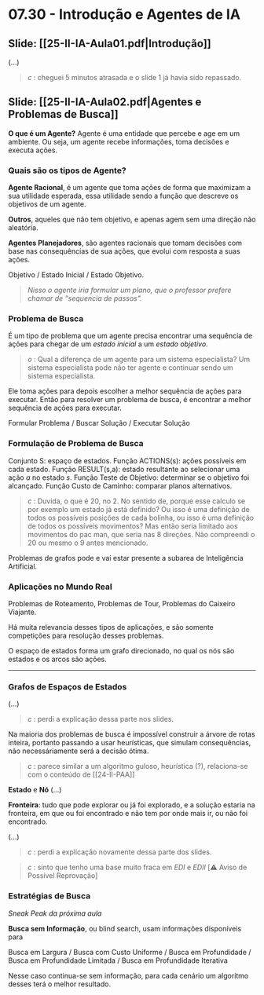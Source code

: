 # 07.30 - Introdução e Agentes de IA

## Slide: [[25-II-IA-Aula01.pdf|Introdução]]

(...)

> *c* : cheguei 5 minutos atrasada e o slide 1 já havia sido repassado.

## Slide: [[25-II-IA-Aula02.pdf|Agentes e Problemas de Busca]]

**O que é um Agente?** Agente é uma entidade que percebe e age em um ambiente. Ou seja, um agente recebe informações, toma decisões e executa ações.

### Quais são os tipos de Agente?

**Agente Racional**, é um agente que toma ações de forma que maximizam a sua utilidade esperada, essa utilidade sendo a função que descreve os objetivos de um agente.

**Outros**, aqueles que não tem objetivo, e apenas agem sem uma direção não aleatória.

**Agentes Planejadores**, são agentes racionais que tomam decisões com base nas consequências de sua ações, que evolui com resposta a suas ações.

Objetivo / Estado Inicial / Estado Objetivo.

> *Nisso o agente iria formular um plano, que o professor prefere chamar de "sequencia de passos".*

### Problema de Busca

É um tipo de problema que um agente precisa encontrar uma sequência de ações para chegar de um *estado inicial* a um *estado objetivo*.

> *o* : Qual a diferença de um agente para um sistema especialista? Um sistema especialista pode não ter agente e continuar sendo um sistema especialista.

Ele toma ações para depois escolher a melhor sequência de ações para executar. Então para resolver um problema de busca, é encontrar a melhor sequência de ações para executar.

Formular Problema / Buscar Solução / Executar Solução

### Formulação de Problema de Busca

Conjunto S: espaço de estados.
Função ACTIONS(s): ações possíveis em cada estado.
Função RESULT(s,a): estado resultante ao selecionar uma ação *a* no estado *s*.
Função Teste de Objetivo: determinar se o objetivo foi alcançado.
Função Custo de Caminho: comparar planos alternativos.

> *c* : Duvida, o que é 20, no 2. No sentido de, porque esse calculo se por exemplo um estado já está definido? Ou isso é uma definição de todos os possíveis posições de cada bolinha, ou isso é uma definição de todos os possíveis movimentos? Mas então seria limitado aos movimentos do pac man, que seria nas 8 direções. Não compreendi o 20 ou mesmo o 9 antes mencionado.

Problemas de grafos pode e vai estar presente a subarea de Inteligência Artificial.

### Aplicações no Mundo Real

Problemas de Roteamento, Problemas de Tour, Problemas do Caixeiro Viajante.

Há muita relevancia desses tipos de aplicações, e são somente competições para resolução desses problemas.

O espaço de estados forma um grafo direcionado, no qual os nós são estados e os arcos são ações.

---

### Grafos de Espaços de Estados

(...)

> *c* : perdi a explicação dessa parte nos slides.

Na maioria dos problemas de busca é impossível construir a árvore de rotas inteira, portanto passando a usar heurísticas, que simulam consequências, não necessáriamente será a decisão ótima.

> *c* : parece similar a um algoritmo guloso, heurística (?), relaciona-se com o conteúdo de [[24-II-PAA]]

**Estado** e **Nó** (...)

**Fronteira**: tudo que pode explorar ou já foi explorado, e a solução estaria na fronteira, em que ou foi encontrado e não tem por onde mais ir, ou não foi encontrado.

(...)

> *c* : perdi a explicação novamente dessa parte dos slides.

> *c* : sinto que tenho uma base muito fraca em *EDI* e *EDII* \[⚠️ Aviso de Possível Reprovação\]

### Estratégias de Busca

*Sneak Peak da próxima aula*

**Busca sem Informação**, ou blind search, usam informações disponíveis para

Busca em Largura / Busca com Custo Uniforme / Busca em Profundidade / Busca em Profundidade Limitada / Busca em Profundidade Iterativa

Nesse caso continua-se sem informação, para cada cenário um algoritmo desses terá o melhor resultado.